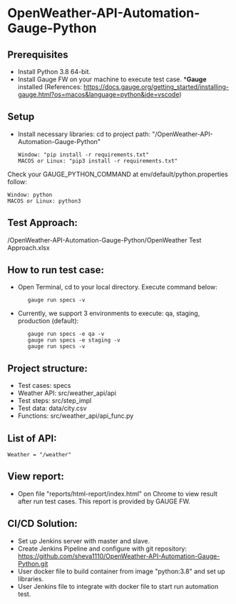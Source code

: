 # OpenWeather-API-Automation-Gauge-Python


## Prerequisites

* Install Python 3.8 64-bit.
* Install Gauge FW on your machine to execute test case.
    *__Gauge__ installed
    (References: https://docs.gauge.org/getting_started/installing-gauge.html?os=macos&language=python&ide=vscode)
    

## Setup

* Install necessary libraries:
    cd to project path: "/OpenWeather-API-Automation-Gauge-Python"
    ```shell script
    Window: "pip install -r requirements.txt"
    MACOS or Linux: "pip3 install -r requirements.txt"
    ```

Check your GAUGE_PYTHON_COMMAND at env/default/python.properties follow:

   ```
   Window: python
   MACOS or Linux: python3
   ```

## Test Approach: 
/OpenWeather-API-Automation-Gauge-Python/OpenWeather Test Approach.xlsx

## How to run test case:

* Open Terminal, cd to your local directory. Execute command below:

    ```shell script
       gauge run specs -v
    ```
    
* Currently, we support 3 environments to execute: qa, staging, production (default):
    ```shell script
       gauge run specs -e qa -v
       gauge run specs -e staging -v
       gauge run specs -v
    ```

## Project structure:

* Test cases: specs
* Weather API: src/weather_api/api
* Test steps: src/step_impl
* Test data: data/city.csv
* Functions: src/weather_api/api_func.py


## List of API:
    Weather = "/weather"


## View report:
* Open file "reports/html-report/index.html" on Chrome to view result after run test cases. This report is provided by GAUGE FW.


## CI/CD Solution:
* Set up Jenkins server with master and slave.
* Create Jenkins Pipeline and configure with git repository: https://github.com/sheva1110/OpenWeather-API-Automation-Gauge-Python.git
* User docker file to build container from image "python:3.8" and set up libraries.
* User Jenkins file to integrate with docker file to start run automation test.
